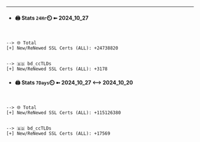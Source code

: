

---
- #### 🖨️ **Stats** `24Hr`⏲️ ➼ 2024_10_27
```console


--> 🌐 Total
[+] New/ReNewed SSL Certs (ALL): +24738820


--> 🇧🇩 bd_ccTLDs
[+] New/ReNewed SSL Certs (ALL): +3178

```

- #### 🖨️ **Stats** `7Days`⏲️ ➼ 2024_10_27 <--> 2024_10_20
```console


--> 🌐 Total
[+] New/ReNewed SSL Certs (ALL): +115126380


--> 🇧🇩 bd_ccTLDs
[+] New/ReNewed SSL Certs (ALL): +17569

```

